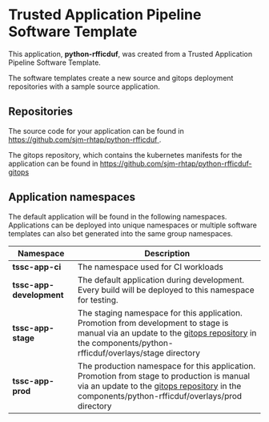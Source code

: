 # Trusted Application Pipeline Software Template

This application, **python-rfficduf**, was created from a Trusted Application Pipeline Software Template.

The software templates create a new source and gitops deployment repositories with a sample source application. 

## Repositories

The source code for your application can be found in [https://github.com/sjm-rhtap/python-rfficduf ](https://github.com/sjm-rhtap/python-rfficduf ).
 
The gitops repository, which contains the kubernetes manifests for the application can be found in 
[https://github.com/sjm-rhtap/python-rfficduf-gitops ](https://github.com/sjm-rhtap/python-rfficduf-gitops ) 

## Application namespaces 

The default application will be found in the following namespaces. Applications can be deployed into unique namespaces or multiple software templates can also bet generated into the same group namespaces.  

|  Namespace   |  Description   |  
| -------- | -------- |
| **tssc-app-ci** | The namespace used for CI workloads |
| **tssc-app-development** | The default application during development. Every build will be deployed to this namespace for testing. |
| **tssc-app-stage** | The staging namespace for this application. Promotion from development to stage is manual via an update to the [gitops repository](https://github.com/sjm-rhtap/python-rfficduf-gitops ) in the components/python-rfficduf/overlays/stage directory |
| **tssc-app-prod** | The production namespace for this application. Promotion from stage to production is manual via an update to the [gitops repository](https://github.com/sjm-rhtap/python-rfficduf-gitops ) in the components/python-rfficduf/overlays/prod directory |